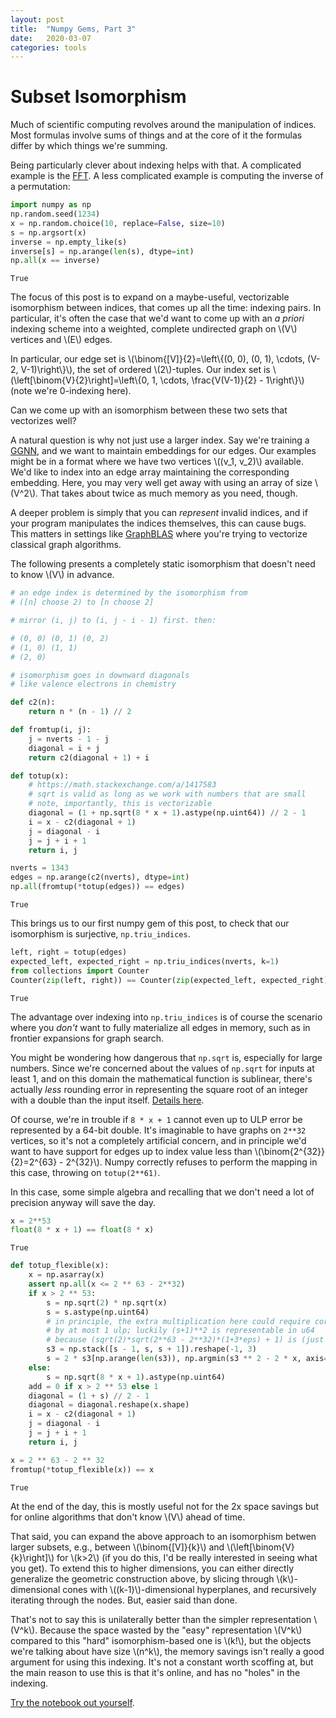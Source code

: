 ```yaml
---
layout: post
title:  "Numpy Gems, Part 3"
date:   2020-03-07
categories: tools 
---
```

# Subset Isomorphism

Much of scientific computing revolves around the manipulation of indices. Most formulas involve sums of things and at the core of it the formulas differ by which things we're summing.

Being particularly clever about indexing helps with that. A complicated example is the [FFT](https://en.wikipedia.org/wiki/Cooley%E2%80%93Tukey_FFT_algorithm). A less complicated example is computing the inverse of a permutation:


```python
import numpy as np
np.random.seed(1234)
x = np.random.choice(10, replace=False, size=10)
s = np.argsort(x)
inverse = np.empty_like(s)
inverse[s] = np.arange(len(s), dtype=int)
np.all(x == inverse)
```




    True



The focus of this post is to expand on a maybe-useful, vectorizable isomorphism between indices, that comes up all the time: indexing pairs. In particular, it's often the case that we'd want to come up with an _a priori_ indexing scheme into a weighted, complete undirected graph on \\(V\\) vertices and \\(E\\) edges.

In particular, our edge set is \\(\binom{[V]}{2}=\left\\{(0, 0), (0, 1), \cdots, (V-2, V-1)\right\\}\\), the set of ordered \\(2\\)-tuples. Our index set is \\(\left[\binom{V}{2}\right]=\left\\{0, 1, \cdots, \frac{V(V-1)}{2} - 1\right\\}\\) (note we're 0-indexing here).

Can we come up with an isomorphism between these two sets that vectorizes well?

A natural question is why not just use a larger index. Say we're training a [GGNN](https://arxiv.org/abs/1511.05493), and we want to maintain embeddings for our edges. Our examples might be in a format where we have two vertices \\((v_1, v_2)\\) available. We'd like to index into an edge array maintaining the corresponding embedding. Here, you may very well get away with using an array of size \\(V^2\\). That takes about twice as much memory as you need, though.

A deeper problem is simply that you can _represent_ invalid indices, and if your program manipulates the indices themselves, this can cause bugs. This matters in settings like [GraphBLAS](http://graphblas.org/) where you're trying to vectorize classical graph algorithms.

The following presents a completely static isomorphism that doesn't need to know \\(V\\) in advance.


```python
# an edge index is determined by the isomorphism from
# ([n] choose 2) to [n choose 2]

# mirror (i, j) to (i, j - i - 1) first. then:

# (0, 0) (0, 1) (0, 2)
# (1, 0) (1, 1)
# (2, 0)

# isomorphism goes in downward diagonals
# like valence electrons in chemistry

def c2(n):
    return n * (n - 1) // 2

def fromtup(i, j):
    j = nverts - 1 - j
    diagonal = i + j
    return c2(diagonal + 1) + i

def totup(x):
    # https://math.stackexchange.com/a/1417583
    # sqrt is valid as long as we work with numbers that are small
    # note, importantly, this is vectorizable
    diagonal = (1 + np.sqrt(8 * x + 1).astype(np.uint64)) // 2 - 1
    i = x - c2(diagonal + 1)
    j = diagonal - i
    j = j + i + 1
    return i, j

nverts = 1343
edges = np.arange(c2(nverts), dtype=int)
np.all(fromtup(*totup(edges)) == edges)
```




    True



This brings us to our first numpy gem of this post, to check that our isomorphism is surjective, `np.triu_indices`.


```python
left, right = totup(edges)
expected_left, expected_right = np.triu_indices(nverts, k=1)
from collections import Counter
Counter(zip(left, right)) == Counter(zip(expected_left, expected_right))
```




    True



The advantage over indexing into `np.triu_indices` is of course the scenario where you _don't_ want to fully materialize all edges in memory, such as in frontier expansions for graph search.

You might be wondering how dangerous that `np.sqrt` is, especially for large numbers. Since we're concerned about the values of `np.sqrt` for inputs at least 1, and on this domain the mathematical function is sublinear, there's actually _less_ rounding error in representing the square root of an integer with a double than the input itself. [Details here](https://stackoverflow.com/a/22547057/1779853).

Of course, we're in trouble if `8 * x + 1` cannot even up to ULP error be represented by a 64-bit double. It's imaginable to have graphs on `2**32` vertices, so it's not a completely artificial concern, and in principle we'd want to have support for edges up to index value less than \\(\binom{2^{32}}{2}=2^{63} - 2^{32}\\). Numpy correctly refuses to perform the mapping in this case, throwing on `totup(2**61)`.

In this case, some simple algebra and recalling that we don't need a lot of precision anyway will save the day.


```python
x = 2**53
float(8 * x + 1) == float(8 * x)
```




    True




```python
def totup_flexible(x):
    x = np.asarray(x)
    assert np.all(x <= 2 ** 63 - 2**32)
    if x > 2 ** 53:
        s = np.sqrt(2) * np.sqrt(x)
        s = s.astype(np.uint64)
        # in principle, the extra multiplication here could require correction
        # by at most 1 ulp; luckily (s+1)**2 is representable in u64
        # because (sqrt(2)*sqrt(2**63 - 2**32)*(1+3*eps) + 1) is (just square it to see)
        s3 = np.stack([s - 1, s, s + 1]).reshape(-1, 3)
        s = 2 * s3[np.arange(len(s3)), np.argmin(s3 ** 2 - 2 * x, axis=-1)]
    else:
        s = np.sqrt(8 * x + 1).astype(np.uint64)
    add = 0 if x > 2 ** 53 else 1
    diagonal = (1 + s) // 2 - 1
    diagonal = diagonal.reshape(x.shape)
    i = x - c2(diagonal + 1)
    j = diagonal - i
    j = j + i + 1
    return i, j

x = 2 ** 63 - 2 ** 32
fromtup(*totup_flexible(x)) == x
```




    True



At the end of the day, this is mostly useful not for the 2x space savings but for online algorithms that don't know \\(V\\) ahead of time.

That said, you can expand the above approach to an isomorphism betwen larger subsets, e.g., between \\(\binom{[V]}{k}\\) and \\(\left[\binom{V}{k}\right]\\) for \\(k>2\\) (if you do this, I'd be really interested in seeing what you get). To extend this to higher dimensions, you can either directly generalize the geometric construction above, by slicing through \\(k\\)-dimensional cones with \\((k-1)\\)-dimensional hyperplanes, and recursively iterating through the nodes. But, easier said than done.

That's not to say this is unilaterally better than the simpler representation \\(V^k\\). Because the space wasted by the "easy" representation \\(V^k\\) compared to this "hard" isomorphism-based one is \\(k!\\), but the objects we're talking about have size \\(n^k\\), the memory savings isn't really a good argument for using this indexing. It's not a constant worth scoffing at, but the main reason to use this is that it's online, and has no "holes" in the indexing.

[Try the notebook out yourself](/assets/2019-03-07-subset-isomorphism/subset-isomorphism.ipynb).

